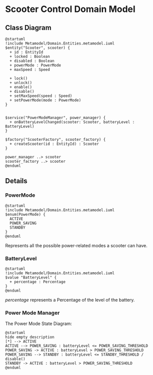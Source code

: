 # Scooter Control Domain Model

## Class Diagram
```plantuml
@startuml
!include Metamodel/Domain.Entities.metamodel.iuml
$entity("Scooter", scooter) {
  + id : EntityId
  + locked : Boolean
  + disabled : Boolean
  + powerMode : PowerMode
  + maxSpeed : Speed

  + lock()
  + unlock()
  + enable()
  + disable()
  + setMaxSpeed(speed : Speed)
  + setPowerMode(mode : PowerMode)
}


$service("PowerModeManager", power_manager) {
  + onBatteryLevelChanged(scooter: Scooter, batteryLevel : BatteryLevel)
}

$factory("ScooterFactory", scooter_factory) {
  + createScooter(id : EntityId) : Scooter
}

power_manager ..> scooter
scooter_factory ..> scooter
@enduml
```

## Details

### PowerMode
```plantuml
@startuml
!include Metamodel/Domain.Entities.metamodel.iuml
$enum(PowerMode) {
  ACTIVE
  POWER_SAVING
  STANDBY
}
@enduml
``` 
Represents all the possible power-related modes a scooter can have.

### BatteryLevel
```plantuml
@startuml
!include Metamodel/Domain.Entities.metamodel.iuml
$value "BatteryLevel" {
  + percentage : Percentage
}
@enduml
```
_percentage_ represents a Percentage of the level of the battery.

### Power Mode Manager
The Power Mode State Diagram:
```plantuml
@startuml
hide empty description
[*] --> ACTIVE
ACTIVE --> POWER_SAVING : batteryLevel <= POWER_SAVING_THRESHOLD
POWER_SAVING -> ACTIVE : batteryLevel > POWER_SAVING_THRESHOLD
POWER_SAVING --> STANDBY : batteryLevel <= STANDBY_THRESHOLD / disable()
STANDBY -> ACTIVE : batteryLevel > POWER_SAVING_THRESHOLD
@enduml
```